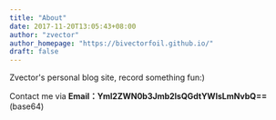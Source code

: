 ```yaml
---
title: "About"
date: 2017-11-20T13:05:43+08:00
author: "zvector"
author_homepage: "https://bivectorfoil.github.io/"
draft: false
---
```

Zvector's personal blog site, record something fun:)

Contact me via **Email：Yml2ZWN0b3Jmb2lsQGdtYWlsLmNvbQ==**(base64)

